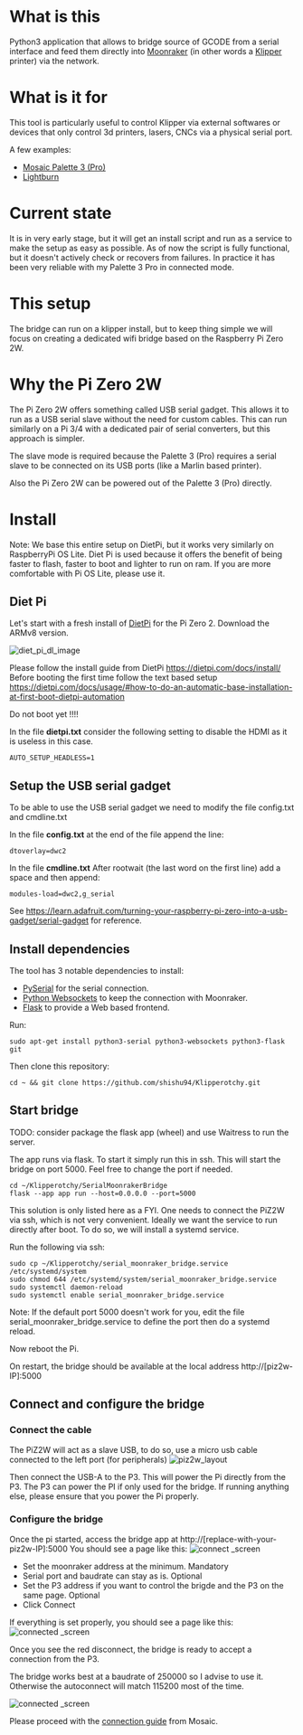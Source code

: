 # What is this 
Python3 application that allows to bridge source of GCODE from a serial interface and feed them directly into [Moonraker](https://github.com/Arksine/moonraker) (in other words a [Klipper](https://www.klipper3d.org/) printer) via the network.

# What is it for
This tool is particularly useful to control Klipper via external softwares or devices that only control 3d printers, lasers, CNCs via a physical serial port. 

A few examples:
- [Mosaic Palette 3 (Pro)](https://www.mosaicmfg.com/products/palette-3-pro)
- [Lightburn](https://lightburnsoftware.com/)

# Current state
It is in very early stage, but it will get an install script and run as a service to make the setup as easy as possible.
As of now the script is fully functional, but it doesn't actively check or recovers from failures.
In practice it has been very reliable with my Palette 3 Pro in connected mode.

# This setup
The bridge can run on a klipper install, but to keep thing simple we will focus on creating a dedicated wifi bridge based on the Raspberry Pi Zero 2W.

# Why the Pi Zero 2W 
The Pi Zero 2W offers something called USB serial gadget. This allows it to run as a USB serial slave without the need for custom cables. This can run similarly on a Pi 3/4 with a dedicated pair of serial converters, but this approach is simpler.

The slave mode is required because the Palette 3 (Pro) requires a serial slave to be connected on its USB ports (like a Marlin based printer).

Also the Pi Zero 2W can be powered out of the Palette 3 (Pro) directly.

# Install

Note: We base this entire setup on DietPi, but it works very similarly on RaspberryPi OS Lite. Diet Pi is used because it offers the benefit of being faster to flash, faster to boot and lighter to run on ram. If you are more comfortable with Pi OS Lite, please use it.

## Diet Pi
Let's start with a fresh install of [DietPi](https://dietpi.com/#downloadinfo) for the Pi Zero 2. Download the ARMv8 version.

![diet_pi_dl_image](doc_images/dietpi_download.png)

Please follow the install guide from DietPi https://dietpi.com/docs/install/
Before booting the first time follow the text based setup https://dietpi.com/docs/usage/#how-to-do-an-automatic-base-installation-at-first-boot-dietpi-automation

Do not boot yet !!!!

In the file **dietpi.txt** consider the following setting to disable the HDMI as it is useless in this case.
```
AUTO_SETUP_HEADLESS=1
```

## Setup the USB serial gadget
To be able to use the USB serial gadget we need to modify the file config.txt and cmdline.txt

In the file **config.txt** at the end of the file append the line:
```
dtoverlay=dwc2
```
In the file **cmdline.txt** After rootwait (the last word on the first line) add a space and then append:
```
modules-load=dwc2,g_serial
```

See https://learn.adafruit.com/turning-your-raspberry-pi-zero-into-a-usb-gadget/serial-gadget for reference.


## Install dependencies
The tool has 3 notable dependencies to install:
- [PySerial](https://pyserial.readthedocs.io/en/latest/index.html) for the serial connection.
- [Python Websockets](https://websockets.readthedocs.io/en/stable/) to keep the connection with Moonraker.
- [Flask](https://flask.palletsprojects.com/en/3.0.x/) to provide a Web based frontend.

Run:
```
sudo apt-get install python3-serial python3-websockets python3-flask git
```

Then clone this repository:
```
cd ~ && git clone https://github.com/shishu94/Klipperotchy.git
```

## Start bridge
TODO: consider package the flask app (wheel) and use Waitress to run the server.

The app runs via flask. To start it simply run this in ssh. This will start the bridge on port 5000. Feel free to change the port if needed.

```
cd ~/Klipperotchy/SerialMoonrakerBridge
flask --app app run --host=0.0.0.0 --port=5000
```

This solution is only listed here as a FYI. One needs to connect the PiZ2W via ssh, which is not very convenient. Ideally we want the service to run directly after boot. To do so, we will install a systemd service.

Run the following via ssh:
```
sudo cp ~/Klipperotchy/serial_moonraker_bridge.service /etc/systemd/system
sudo chmod 644 /etc/systemd/system/serial_moonraker_bridge.service
sudo systemctl daemon-reload
sudo systemctl enable serial_moonraker_bridge.service
```
Note: If the default port 5000 doesn't work for you, edit the file serial_moonraker_bridge.service to define the port then do a systemd reload.

Now reboot the Pi.

On restart, the bridge should be available at the local address http://[piz2w-IP]:5000

## Connect and configure the bridge
### Connect the cable
The PiZ2W will act as a slave USB, to do so, use a micro usb cable connected to the left port (for peripherals)
![piz2w_layout](doc_images/RPiZero2WLayout_803x442.webp)

Then connect the USB-A to the P3. This will power the Pi directly from the P3. The P3 can power the PI if only used for the bridge. If running anything else, please ensure that you power the Pi properly.

### Configure the bridge
Once the pi started, access the bridge app at http://[replace-with-your-piz2w-IP]:5000
You should see a page like this:
![connect _screen](doc_images/Connect_screen_s2m.png)

- Set the moonraker address at the minimum. Mandatory
- Serial port and baudrate can stay as is. Optional
- Set the P3 address if you want to control the brigde and the P3 on the same page. Optional
- Click Connect

If everything is set properly, you should see a page like this:
![connected _screen](doc_images/Connect_screen_s2m_connected_clear.png)

Once you see the red disconnect, the bridge is ready to accept a connection from the P3.

The bridge works best at a baudrate of 250000 so I advise to use it. Otherwise the autoconnect will match 115200 most of the time.

![connected _screen](doc_images/Connect_screen_s2m_connected.png)

Please proceed with the [connection guide](https://support.mosaicmfg.com/Guide/Connected+Mode+with+Palette+3/169?lang=en) from Mosaic.
